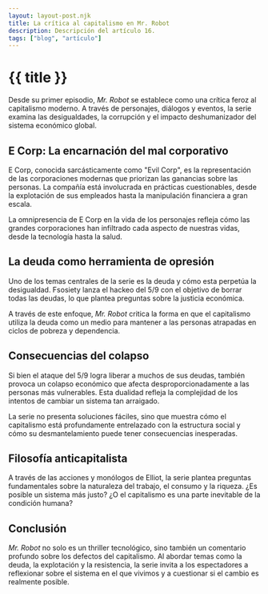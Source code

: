 ```yaml
---
layout: layout-post.njk
title: La crítica al capitalismo en Mr. Robot
description: Descripción del artículo 16.
tags: ["blog", "artículo"]
---
```


# {{ title }}

Desde su primer episodio, *Mr. Robot* se establece como una crítica feroz al capitalismo moderno. A través de personajes, diálogos y eventos, la serie examina las desigualdades, la corrupción y el impacto deshumanizador del sistema económico global.

## E Corp: La encarnación del mal corporativo

E Corp, conocida sarcásticamente como "Evil Corp", es la representación de las corporaciones modernas que priorizan las ganancias sobre las personas. La compañía está involucrada en prácticas cuestionables, desde la explotación de sus empleados hasta la manipulación financiera a gran escala.

La omnipresencia de E Corp en la vida de los personajes refleja cómo las grandes corporaciones han infiltrado cada aspecto de nuestras vidas, desde la tecnología hasta la salud.

## La deuda como herramienta de opresión

Uno de los temas centrales de la serie es la deuda y cómo esta perpetúa la desigualdad. Fsosiety lanza el hackeo del 5/9 con el objetivo de borrar todas las deudas, lo que plantea preguntas sobre la justicia económica.

A través de este enfoque, *Mr. Robot* critica la forma en que el capitalismo utiliza la deuda como un medio para mantener a las personas atrapadas en ciclos de pobreza y dependencia.

## Consecuencias del colapso

Si bien el ataque del 5/9 logra liberar a muchos de sus deudas, también provoca un colapso económico que afecta desproporcionadamente a las personas más vulnerables. Esta dualidad refleja la complejidad de los intentos de cambiar un sistema tan arraigado.

La serie no presenta soluciones fáciles, sino que muestra cómo el capitalismo está profundamente entrelazado con la estructura social y cómo su desmantelamiento puede tener consecuencias inesperadas.

## Filosofía anticapitalista

A través de las acciones y monólogos de Elliot, la serie plantea preguntas fundamentales sobre la naturaleza del trabajo, el consumo y la riqueza. ¿Es posible un sistema más justo? ¿O el capitalismo es una parte inevitable de la condición humana?

## Conclusión

*Mr. Robot* no solo es un thriller tecnológico, sino también un comentario profundo sobre los defectos del capitalismo. Al abordar temas como la deuda, la explotación y la resistencia, la serie invita a los espectadores a reflexionar sobre el sistema en el que vivimos y a cuestionar si el cambio es realmente posible.
